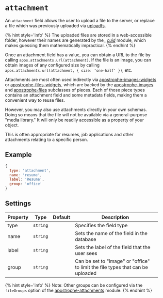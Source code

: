 # `attachment`

An `attachment` field allows the user to upload a file to the server, or replace a file which was previously uploaded via [uploadfs](https://npmjs.org/package/uploadfs).

{% hint style='info' %}
The uploaded files are stored in a web-accessible folder, however their names are generated by the_ [_cuid_](https://github.com/ericelliott/cuid) module, which makes guessing them mathematically impractical.
{% endhint %}

Once an attachment field has a value, you can obtain a URL to the file by calling `apos.attachments.url(attachment)`. If the file is an image, you can obtain images of any configured size by calling `apos.attachments.url(attachment, { size: 'one-half' })`, etc.

Attachments are most often used indirectly via [apostrophe-images-widgets](../../modules/apostrophe-images-widgets/README.md) or [apostrophe-files-widgets](../../modules/apostrophe-files-widgets/README.md), which are backed by the [apostrophe-images](../../modules/apostrophe-images/README.md) and [apostrophe-files](../../modules/apostrophe-files/README.md) subclasses of pieces. Each of those piece types contains an attachment field and some metadata fields, making them a convenient way to reuse files.

However, you may also use attachments directly in your own schemas. Doing so means that the file will not be available via a general-purpose "media library." It will only be readily accessible as a property of your object.

This is often appropriate for resumes, job applications and other attachments relating to a specific person.

## Example

```javascript
{
  type: 'attachment',
  name: 'resume',
  label: 'Resume',
  group: 'office'
}
```

## Settings

|  Property | Type   | Default | Description | 
|---|---|---|---|
| type | `string` | | Specifies the field type |
| name | `string` | | Sets the name of the field in the database |
| label | `string` | | Sets the label of the field that the user sees |
| group | `string` |  | Can be set to "image" or "office" to limit the file types that can be uploaded |

{% hint style='info' %}
Note: Other groups can be configured via the `fileGroups` option of the [apostrophe-attachments](../../modules/apostrophe-attachments/README.md) module.
{% endhint %}

